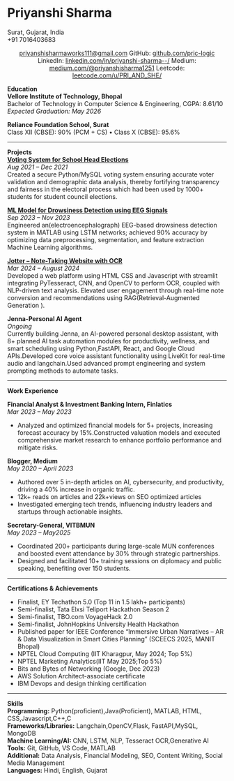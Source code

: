 <p align="center">
  <h1><b>Priyanshi Sharma</b><br></h1>
  Surat, Gujarat, India<br>
  +91 7016403683<br>
  </p>
  <p align ="center">
  <a href="mailto:priyanshisharmaworks111@gmail.com">priyanshisharmaworks111@gmail.com</a>
  GitHub: <a href="https://github.com/pric-logic">github.com/pric-logic</a>
  LinkedIn: <a href="https://www.linkedin.com/in/priyanshi-sharma--/">linkedin.com/in/priyanshi-sharma--/</a>
  Medium: <a href="http://medium.com/@priyanshisharma1251">medium.com/@priyanshisharma1251</a>
  Leetcode: <a href="https://leetcode.com/u/PRI_AND_SHE/">leetcode.com/u/PRI_AND_SHE/</a>
</p>

**Education**  
 **Vellore Institute of Technology, Bhopal**  
 Bachelor of Technology in Computer Science & Engineering, CGPA: 8.61/10  
 *Expected Graduation: May 2026*

**Reliance Foundation School, Surat**  
 Class XII (CBSE): 90% (PCM \+ CS) • Class X (CBSE): 95.6%

---

**Projects**  
[**Voting System for School Head Elections**](https://github.com/pric-logic/voting-python-program)  
 *Aug 2021 – Dec 2021*  
 Created a secure Python/MySQL voting system ensuring accurate voter validation and demographic data analysis, thereby fortifying transparency and fairness in the electoral process which had been used by 1000+ students for student council elections.

[**ML Model for Drowsiness Detection using EEG Signals**](https://github.com/pric-logic/ML-model-for-Drowsiness-Detection-using-EEG-Signals)  
 *Sep 2023 – Nov 2023*  
 Engineered an(electroencephalograph) EEG-based drowsiness detection system in MATLAB using LSTM networks; achieved 90% accuracy by optimizing data preprocessing, segmentation, and feature extraction Machine Learning algorithms.

[**Jotter – Note-Taking Website with OCR**](https://github.com/pric-logic/Jotter-Note-Taking)  
 *Mar 2024 – August 2024*  
 Developed a web platform using HTML CSS and Javascript with streamlit  integrating PyTesseract, CNN, and OpenCV to perform OCR, coupled with NLP-driven text analysis. Elevated user engagement through real-time note conversion and recommendations using RAG(Retrieval-Augmented Generation ).

**Jenna-Personal AI Agent**  
*Ongoing*  
Currently building Jenna, an AI-powered personal desktop assistant, with 8+ planned AI task automation modules for productivity, wellness, and smart scheduling using Python,FastAPI, React, and Google Cloud APIs.Developed core voice assistant functionality using LiveKit for real-time audio and  langchain.Used advanced prompt engineering and system prompting methods to automate tasks.

---

**Work Experience**

**Financial Analyst & Investment Banking Intern, Finlatics**  
 *Mar 2023 – May 2023*

* Analyzed and optimized financial models for 5+ projects, increasing forecast accuracy by 15%.Constructed valuation models and executed comprehensive market research to enhance portfolio performance and mitigate risks.


**Blogger, Medium**  
 *May 2020 – April 2023*

* Authored over 5 in-depth articles on AI, cybersecurity, and productivity, driving a 40% increase in organic traffic.  
* 12k+ reads on articles and 22k+views on SEO optimized articles  
* Investigated emerging tech trends, influencing industry leaders and startups through actionable insights.


**Secretary-General, VITBMUN**   
 *May 2023 – May2025*

* Coordinated 200+ participants during large-scale MUN conferences and boosted event attendance by 30% through strategic partnerships.  
* Designed and facilitated 10+ training sessions on diplomacy and public speaking, benefiting over 150 students.

---

**Certifications & Achievements**

* Finalist, EY Techathon 5.0 (Top 11 in 1.5 lakh+ participants)  
* Semi-finalist, Tata Elxsi Teliport Hackathon Season 2  
* Semi-finalist, TBO.com VoyageHack 2.0  
* Semi-finalist, JohnHopkins University Health Hackathon  
* Published paper for IEEE Conference “Immersive Urban Narratives – AR & Data Visualization in Smart Cities Planning” (SCEECS 2025, MANIT Bhopal)  
* NPTEL Cloud Computing (IIT Kharagpur, May 2024; Top 5%)  
* NPTEL Marketing Analytics(IIT May 2025;Top 5%)  
* Bits and Bytes of Networking (Google, Dec 2023\)  
* AWS Solution Architect-associate certificate  
* IBM Devops and design thinking certification

---

**Skills**  
**Programming:** Python(proficient),Java(Proficient), MATLAB, HTML, CSS,Javascript,C++,C  
**Frameworks/Libraries:** Langchain,OpenCV,Flask, FastAPI,MySQL, MongoDB  
**Machine Learning/AI:** CNN, LSTM, NLP, Tesseract OCR,Generative AI  
**Tools:** Git, GitHub, VS Code, MATLAB  
**Additional:** Data Analysis, Financial Modeling, SEO, Content Writing, Social Media Management  
**Languages:** Hindi, English, Gujarat
